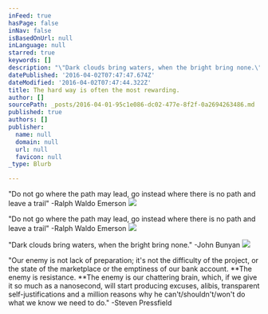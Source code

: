 ```yaml
---
inFeed: true
hasPage: false
inNav: false
isBasedOnUrl: null
inLanguage: null
starred: true
keywords: []
description: "\"Dark clouds bring waters, when the bright bring none.\" -John Bunyan\_"
datePublished: '2016-04-02T07:47:47.674Z'
dateModified: '2016-04-02T07:47:44.322Z'
title: The hard way is often the most rewarding.
author: []
sourcePath: _posts/2016-04-01-95c1e086-dc02-477e-8f2f-0a2694263486.md
published: true
authors: []
publisher:
  name: null
  domain: null
  url: null
  favicon: null
_type: Blurb

---
```

"Do not go where the path may lead, go instead where there is no path and leave a trail" -Ralph Waldo Emerson
![](https://the-grid-user-content.s3-us-west-2.amazonaws.com/c60370b5-ed37-4443-8e46-75627f2d7bc4.jpg)

"Do not go where the path may lead, go instead where there is no path and leave a trail" -Ralph Waldo Emerson
![](https://the-grid-user-content.s3-us-west-2.amazonaws.com/b58f203d-2572-47a8-8312-411658a0095d.jpg)

"Dark clouds bring waters, when the bright bring none." -John Bunyan ![](https://the-grid-user-content.s3-us-west-2.amazonaws.com/e4ec2e27-8195-4ad7-bd5f-072dfb369225.jpg)

"Our enemy is not lack of preparation; it's not the difficulty of the project, or the state of the marketplace or the emptiness of our bank account. **The enemy is resistance. **The enemy is our chattering brain, which, if we give it so much as a nanosecond, will start producing excuses, alibis, transparent self-justifications and a million reasons why he can't/shouldn't/won't do what we know we need to do." -Steven Pressfield